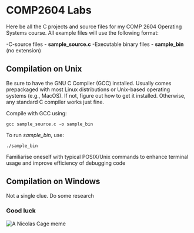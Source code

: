 # COMP2604 Labs
Here be all the C projects and source files for my COMP 2604 Operating Systems course. All example files will use the following format:

-C-source files - **sample_source.c**
-Executable binary files - **sample_bin** (no extension)

## Compilation on Unix
Be sure to have the GNU C Compiler (GCC) installed. Usually comes prepackaged with most Linux distributions or Unix-based operating systems (e.g., MacOS). If not, figure out how to get it installed. Otherwise, any standard C compiler works just fine. 

Compile with GCC using:

```gcc sample_source.c -o sample_bin```

To run *sample_bin*, use:

```./sample_bin```

Familiarise oneself with typical POSIX/Unix commands to enhance terminal usage and improve efficiency of debugging code

## Compilation on Windows
Not a single clue. Do some research

### Good luck
![A Nicolas Cage meme](https://i.pinimg.com/originals/6c/c7/b9/6cc7b91b9b65940311a436c1fd5a41d1.png)
